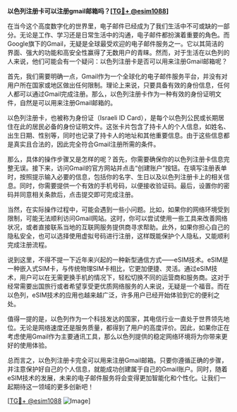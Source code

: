 **以色列注册卡可以注册gmail邮箱吗？[[TG💪+ @esim1088](https://t.me/s/esim1088)]**

在当今这个高度数字化的世界里，电子邮件已经成为了我们生活中不可或缺的一部分。无论是工作、学习还是日常生活中的沟通，电子邮件都扮演着重要的角色。而Google旗下的Gmail，无疑是全球最受欢迎的电子邮件服务之一。它以其简洁的界面、强大的功能和高安全性赢得了无数用户的青睐。然而，对于生活在以色列的人来说，他们可能会有一个疑问：以色列注册卡是否可以用来注册Gmail邮箱呢？

首先，我们需要明确一点，Gmail作为一个全球化的电子邮件服务平台，并没有对用户所在国家或地区做出任何限制。理论上来说，只要具备有效的身份信息，任何人都可以通过Gmail完成注册。那么，以色列注册卡作为一种有效的身份证明文件，自然是可以用来注册Gmail邮箱的。

以色列注册卡，也被称为身份证（Israeli ID Card），是每个以色列公民或长期居住在此的居民必备的身份证明文件。这张卡片包含了持卡人的个人信息，如姓名、出生日期、性别等，同时也记录了持卡人的地址和其他重要信息。由于这些信息都是真实且合法的，因此完全符合Gmail注册所需的条件。

那么，具体的操作步骤又是怎样的呢？首先，你需要确保你的以色列注册卡信息完整无误。接下来，访问Gmail的官方网站并点击“创建账户”按钮。在填写注册表单时，按照提示输入必要的信息，包括你的名字、生日以及以色列注册卡上的相关信息。同时，你需要提供一个有效的手机号码，以便接收验证码。最后，设置你的密码并同意相关条款后，点击提交即可完成注册。

当然，在实际操作过程中，可能会遇到一些小问题。比如，如果你的网络环境受到限制，可能无法顺利访问Gmail网站。这时，你可以尝试使用一些工具来改善网络状况，或者直接联系当地的互联网服务提供商寻求帮助。此外，如果你担心自己的隐私安全，也可以选择使用虚拟号码进行注册，这样既能保护个人隐私，又能顺利完成注册流程。

说到这里，不得不提一下近年来兴起的一种新型通信方式——eSIM技术。eSIM是一种嵌入式SIM卡，与传统物理SIM卡相比，它更加便捷、灵活。通过eSIM技术，用户可以在无需更换手机的情况下，轻松切换不同的运营商和服务商。这对于经常需要出国旅行或者希望享受更优质网络服务的人来说，无疑是一个福音。而在以色列，eSIM技术的应用也越来越广泛，许多用户已经开始体验到它的便利之处。

值得一提的是，以色列作为一个科技发达的国家，其电信行业一直处于世界领先地位。无论是网络速度还是服务质量，都得到了用户的高度评价。因此，如果你正在考虑使用Gmail作为主要通讯工具，那么以色列提供的稳定网络环境将为你带来更好的使用体验。

总而言之，以色列注册卡完全可以用来注册Gmail邮箱。只要你遵循正确的步骤，并注意保护好自己的个人信息，就能成功创建属于自己的Gmail账户。同时，随着eSIM技术的发展，未来的电子邮件服务将会变得更加智能化和个性化。让我们一起期待这一领域的更多创新吧！

[[TG💪+ @esim1088](https://t.me/s/esim1088) ![Image](https://i.postimg.cc/4NQfJmqS/Snipaste-2025-05-13-00-14-12.png)]